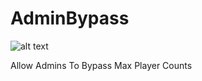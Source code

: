# AdminBypass

![alt text](https://www.spigotmc.org/attachments/bypass-banner-png.642718/)

Allow Admins To Bypass Max Player Counts
